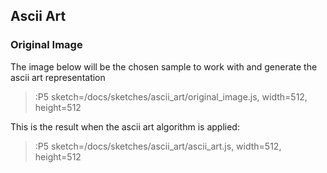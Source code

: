 ## Ascii Art 
 
### Original Image 
 
The image below will be the chosen sample to work with and generate the ascii art representation 
 
> :P5 sketch=/docs/sketches/ascii_art/original_image.js, width=512, height=512 
 
This is the result when the ascii art algorithm is applied: 
 
> :P5 sketch=/docs/sketches/ascii_art/ascii_art.js, width=512, height=512 
 